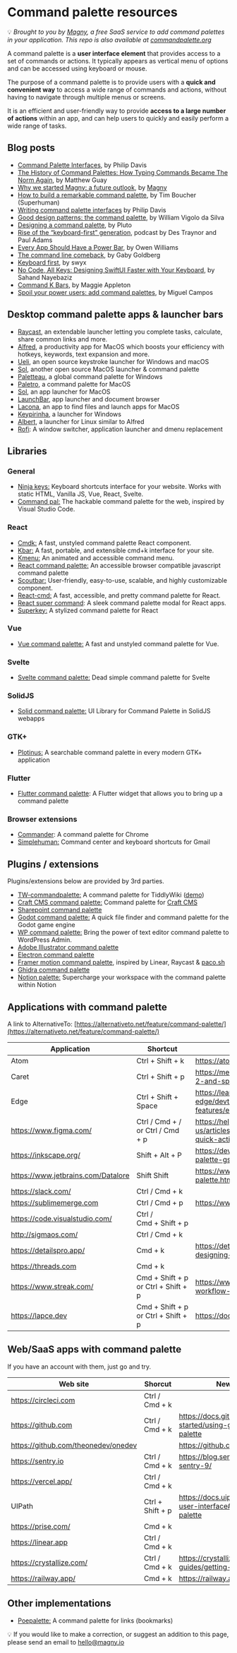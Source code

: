 # Command palette resources

💡 *Brought to you by [Magny](https://magny.io), a free SaaS service to add command palettes in your application. This repo is also available at [commandpalette.org](https://commandpalette.org)*

A command palette is a **user interface element** that provides access to a set of commands or actions. It typically appears as vertical menu of options and can be accessed using keyboard or mouse.

The purpose of a command palette is to provide users with a **quick and convenient way** to access a wide range of commands and actions, without having to navigate through multiple menus or screens.

It is an efficient and user-friendly way to provide **access to a large number of actions** within an app, and can help users to quickly and easily perform a wide range of tasks. 

## Blog posts

- [Command Palette Interfaces](https://philipcdavis.com/writing/command-palette-interfaces), by Philip Davis
- [The History of Command Palettes: How Typing Commands Became The Norm Again](https://capiche.com/e/consumer-dev-tools-command-palette), by Matthew Guay
- [Why we started Magny: a future outlook](https://magny.ghost.io/why-we-started-magny/), by [Magny](https://magny.io)
- [How to build a remarkable command palette](https://blog.superhuman.com/how-to-build-a-remarkable-command-palette/), by Tim Boucher (Superhuman)
- [Writing command palette interfaces](https://philipcdavis.com/writing/command-palette-interfaces) by Philip Davis
- [Good design patterns: the command palette](https://williamvds.me/blog/command-palette/), by William Vigolo da Silva
- [Designing a command palette](https://plutoapp.xyz/blog/post/designing-a-command-palette/), by Pluto
- [Rise of the “keyboard-first” generation](https://art19.com/shows/intercom-on-product/episodes/10ee6fbe-13ef-48c6-af5e-3477bdbe87e3), podcast by Des Traynor and Paul Adams
- [Every App Should Have a Power Bar](https://debugger.medium.com/every-app-should-have-a-power-bar-dc2d2507a0e5), by Owen Williams
- [The command line comeback](https://gabygoldberg.medium.com/the-command-line-comeback-9857b49c7423), by Gaby Goldberg
- [Keyboard first](https://www.swyx.io/keyboard-first), by swyx
- [No Code, All Keys: Designing SwiftUI Faster with Your Keyboard](https://detailspro.app/blog/no-code-all-keys-designing-swiftui-faster-with-your-keyboard), by Sahand Nayebaziz
- [Command K Bars](https://maggieappleton.com/command-bar), by Maggie Appleton
- [Spoil your power users: add command palettes](https://blog.grio.com/2022/10/spoil-your-power-users-add-command-palettes.html), by Miguel Campos

## Desktop command palette apps & launcher bars

- [Raycast](https://raycast.com), an extendable launcher letting you complete tasks, calculate, share common links and more.
- [Alfred](https://www.alfredapp.com/), a productivity app for MacOS which boosts your efficiency with hotkeys, keywords, text expansion and more.
- [Ueli](https://ueli.app/), an open source keystroke launcher for Windows and macOS
- [Sol](https://github.com/ospfranco/sol), another open source MacOS launcher & command palette
- [Paletteau](https://github.com/SleepyBag/Paletteau), a global command palette for Windows
- [Paletro](https://appmakes.io/paletro), a command palette for MacOS
- [Sol](https://sol.ospfranco.com/), an app launcher for MacOS
- [LaunchBar](https://obdev.at/products/launchbar), app launcher and document browser
- [Lacona](https://lacona.app), an app to find files and launch apps for MacOS
- [Keypirinha](https://keypirinha.com/), a launcher for Windows
- [Albert](https://github.com/albertlauncher/albert), a launcher for Linux similar to Alfred
- [Rofi](https://github.com/davatorium/rofi): A window switcher, application launcher and dmenu replacement

## Libraries

### General

- [Ninja keys:](https://github.com/ssleptsov/ninja-keys) Keyboard shortcuts interface for your website. Works with static HTML, Vanilla JS, Vue, React, Svelte.
- [Command pal:](https://github.com/benwinding/command-pal) The hackable command palette for the web, inspired by Visual Studio Code.

### React

- [Cmdk:](https://github.com/pacocoursey/cmdk/) A fast, unstyled command palette React component.
- [Kbar:](https://github.com/timc1/kbar) A fast, portable, and extensible cmd+k interface for your site.
- [Kmenu:](https://github.com/harshhhdev/kmenu) An animated and accessible command menu.
- [React command palette:](https://github.com/asabaylus/react-command-palette) An accessible browser compatible javascript command palette
- [Scoutbar:](https://github.com/adenekan41/scoutbar) User-friendly, easy-to-use, scalable, and highly customizable component.
- [React-cmd:](https://github.com/albingroen/react-cmdk) A fast, accessible, and pretty command palette for React.
- [React super command](https://github.com/saharmor/react-super-cmd): A sleek command palette modal for React apps.
- [Superkey:](https://github.com/pheralb/superkey) A stylized command palette for React

### Vue

- [Vue command palette:](https://github.com/xiaoluoboding/vue-command-palette) A fast and unstyled command palette for Vue.

### Svelte

- [Svelte command palette:](https://github.com/rohitpotato/svelte-command-palette) Dead simple command palette for Svelte

### SolidJS

- [Solid command palette:](https://solid-command-palette.vercel.app/) UI Library for Command Palette in SolidJS webapps

### GTK+

- [Plotinus:](https://github.com/p-e-w/plotinus) A searchable command palette in every modern GTK+ application

### Flutter

- [Flutter command palette](https://pub.dev/packages/command_palette): A Flutter widget that allows you to bring up a command palette

### Browser extensions

- [Commander](https://ssundarraj.com/commander/): A command palette for Chrome
- [Simplehuman:](https://simplehuman.email/) Command center and keyboard shortcuts for Gmail

## Plugins / extensions

Plugins/extensions below are provided by 3rd parties.

- [TW-commandpalette:](https://github.com/Souk21/TW-commandpalette) A command palette for TiddlyWiki ([demo](https://souk21.github.io/TW-commandpalette/))
- [Craft CMS command palette:](https://github.com/am-impact/amcommand) Command palette for [Craft CMS](https://plugins.craftcms.com/palette?craft4)
- [Sharepoint command palette](https://github.com/habaneroconsulting/sp2013-commandpalette)
- [Godot command palette:](https://github.com/IvanFon/godot-command-palette) A quick file finder and command palette for the Godot game engine
- [WP command palette:](https://github.com/dinhtungdu/command-palette) Bring the power of text editor command palette to WordPress Admin.
- [Adobe Illustrator command palette](https://github.com/joshbduncan/AiCommandPalette)
- [Electron command palette](https://github.com/Armaldio/electron-command-palette)
- [Framer motion command palette](https://github.com/kaito-http/palette), inspired by Linear, Raycast & [paco.sh](http://paco.sh/)
- [Ghidra command palette](https://github.com/danbrodsky/GFred)
- [Notion palette:](https://github.com/ruter/notion-palette) Supercharge your workspace with the command palette within Notion

## Applications with command palette

A link to AlternativeTo: [https://alternativeto.net/feature/command-palette/](https://alternativeto.net/feature/command-palette/)

| Application | Shortcut | News/documentation |
| --- | --- | --- |
| Atom | Ctrl + Shift + k | https://atom.io/packages/command-palette-plus |
| Caret | Ctrl + Shift + p | https://medium.com/@macosxguru/caret-hits-version-2-and-sprouts-a-command-palette-2c99ad2b3e78 |
| Edge | Ctrl + Shift + Space | https://learn.microsoft.com/en-us/microsoft-edge/devtools-guide-chromium/experimental-features/edge-command-palette |
| https://www.figma.com/ | Ctrl / Cmd + / or Ctrl / Cmd + p | https://help.figma.com/hc/en-us/articles/360040328653-Use-shortcuts-and-quick-actions |
| https://inkscape.org/ | Shift + Alt + P | https://dev.to/rathod_sahaab/inkscape-command-palette-gsoc-2020-516p |
| https://www.jetbrains.com/Datalore | Shift Shift | https://www.jetbrains.com/help/datalore/dl-command-palette.html |
| https://slack.com/ | Ctrl / Cmd + k |  |
| https://sublimemerge.com | Ctrl / Cmd + p | https://www.sublimemerge.com/docs/command_palette |
| https://code.visualstudio.com/ | Ctrl / Cmd + Shift + p |  |
| http://sigmaos.com/ | Ctrl / Cmd + k |  |
| https://detailspro.app/ | Cmd + k | https://detailspro.app/blog/no-code-all-keys-designing-swiftui-faster-with-your-keyboard |
| https://threads.com | Cmd + k |  |
| https://www.streak.com/ | Cmd + Shift + p or Ctrl + Shift + p  | https://www.streak.com/post/turbocharge-your-workflow-with-the-new-command-palette |
| https://lapce.dev | Cmd + Shift + p or Ctrl + Shift + p  | https://docs.lapce.dev/get-started/command-palette |

## Web/SaaS apps with command palette

If you have an account with them, just go and try.

| Web site | Shorcut | News/documentation |
| --- | --- | --- |
| https://circleci.com | Ctrl / Cmd + k |  |
| https://github.com | Ctrl / Cmd + k | https://docs.github.com/en/get-started/using-github/github-command-palette |
| https://github.com/theonedev/onedev |  | https://github.com/theonedev/onedev |
| https://sentry.io | Ctrl / Cmd + k | https://blog.sentry.io/2018/06/26/shipping-sentry-9/ |
| https://vercel.app/ | Ctrl / Cmd + k |  |
| UIPath | Ctrl + Shift + p | https://docs.uipath.com/studio/docs/the-user-interface#section-the-command-palette |
| https://prise.com/ | Cmd + k |  |
| https://linear.app | Ctrl / Cmd + k |  |
| https://crystallize.com/ | Ctrl / Cmd + k | https://crystallize.com/learn/user-guides/getting-started/command-palette |
| https://railway.app/ | Cmd + k | https://railway.app/changelog/2021-10-15 |

## Other implementations

- [Poepalette:](https://github.com/ranoya/poepalette) A command palette for links (bookmarks)

💡 If you would like to make a correction, or suggest an addition to this page, please send an email to hello@magny.io
